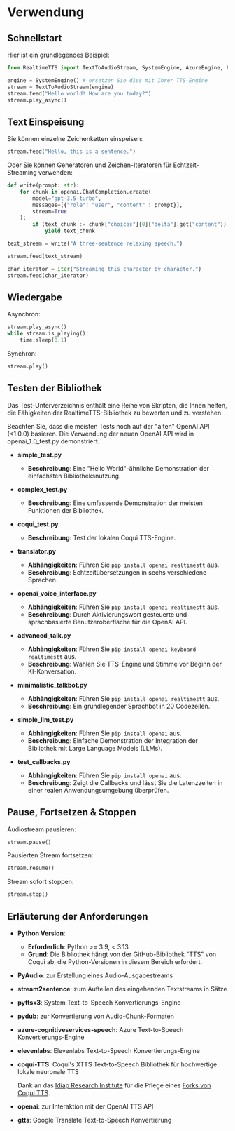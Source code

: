 # Verwendung

## Schnellstart

Hier ist ein grundlegendes Beispiel:

```python
from RealtimeTTS import TextToAudioStream, SystemEngine, AzureEngine, ElevenlabsEngine

engine = SystemEngine() # ersetzen Sie dies mit Ihrer TTS-Engine
stream = TextToAudioStream(engine)
stream.feed("Hello world! How are you today?")
stream.play_async()
```

## Text Einspeisung

Sie können einzelne Zeichenketten einspeisen:

```python
stream.feed("Hello, this is a sentence.")
```

Oder Sie können Generatoren und Zeichen-Iteratoren für Echtzeit-Streaming verwenden:

```python
def write(prompt: str):
    for chunk in openai.ChatCompletion.create(
        model="gpt-3.5-turbo",
        messages=[{"role": "user", "content" : prompt}],
        stream=True
    ):
        if (text_chunk := chunk["choices"][0]["delta"].get("content")) is not None:
            yield text_chunk

text_stream = write("A three-sentence relaxing speech.")

stream.feed(text_stream)
```

```python
char_iterator = iter("Streaming this character by character.")
stream.feed(char_iterator)
```

## Wiedergabe

Asynchron:

```python
stream.play_async()
while stream.is_playing():
    time.sleep(0.1)
```

Synchron:

```python
stream.play()
```

## Testen der Bibliothek

Das Test-Unterverzeichnis enthält eine Reihe von Skripten, die Ihnen helfen, die Fähigkeiten der RealtimeTTS-Bibliothek zu bewerten und zu verstehen.

Beachten Sie, dass die meisten Tests noch auf der "alten" OpenAI API (<1.0.0) basieren. Die Verwendung der neuen OpenAI API wird in openai_1.0_test.py demonstriert.

- **simple_test.py**
    - **Beschreibung**: Eine "Hello World"-ähnliche Demonstration der einfachsten Bibliotheksnutzung.

- **complex_test.py**
    - **Beschreibung**: Eine umfassende Demonstration der meisten Funktionen der Bibliothek.

- **coqui_test.py**
    - **Beschreibung**: Test der lokalen Coqui TTS-Engine.

- **translator.py**
    - **Abhängigkeiten**: Führen Sie `pip install openai realtimestt` aus.
    - **Beschreibung**: Echtzeitübersetzungen in sechs verschiedene Sprachen.

- **openai_voice_interface.py**
    - **Abhängigkeiten**: Führen Sie `pip install openai realtimestt` aus.
    - **Beschreibung**: Durch Aktivierungswort gesteuerte und sprachbasierte Benutzeroberfläche für die OpenAI API.

- **advanced_talk.py**
    - **Abhängigkeiten**: Führen Sie `pip install openai keyboard realtimestt` aus.
    - **Beschreibung**: Wählen Sie TTS-Engine und Stimme vor Beginn der KI-Konversation.

- **minimalistic_talkbot.py**
    - **Abhängigkeiten**: Führen Sie `pip install openai realtimestt` aus.
    - **Beschreibung**: Ein grundlegender Sprachbot in 20 Codezeilen.

- **simple_llm_test.py**
    - **Abhängigkeiten**: Führen Sie `pip install openai` aus.
    - **Beschreibung**: Einfache Demonstration der Integration der Bibliothek mit Large Language Models (LLMs).

- **test_callbacks.py**
    - **Abhängigkeiten**: Führen Sie `pip install openai` aus.
    - **Beschreibung**: Zeigt die Callbacks und lässt Sie die Latenzzeiten in einer realen Anwendungsumgebung überprüfen.

## Pause, Fortsetzen & Stoppen

Audiostream pausieren:

```python
stream.pause()
```

Pausierten Stream fortsetzen:

```python
stream.resume()
```

Stream sofort stoppen:

```python
stream.stop()
```

## Erläuterung der Anforderungen

- **Python Version**:
  - **Erforderlich**: Python >= 3.9, < 3.13
  - **Grund**: Die Bibliothek hängt von der GitHub-Bibliothek "TTS" von Coqui ab, die Python-Versionen in diesem Bereich erfordert.

- **PyAudio**: zur Erstellung eines Audio-Ausgabestreams

- **stream2sentence**: zum Aufteilen des eingehenden Textstreams in Sätze

- **pyttsx3**: System Text-to-Speech Konvertierungs-Engine

- **pydub**: zur Konvertierung von Audio-Chunk-Formaten

- **azure-cognitiveservices-speech**: Azure Text-to-Speech Konvertierungs-Engine

- **elevenlabs**: Elevenlabs Text-to-Speech Konvertierungs-Engine

- **coqui-TTS**: Coqui's XTTS Text-to-Speech Bibliothek für hochwertige lokale neuronale TTS

  Dank an das [Idiap Research Institute](https://github.com/idiap) für die Pflege eines [Forks von Coqui TTS](https://github.com/idiap/coqui-ai-TTS).

- **openai**: zur Interaktion mit der OpenAI TTS API

- **gtts**: Google Translate Text-to-Speech Konvertierung